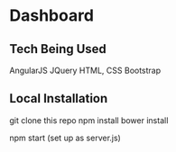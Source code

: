 Dashboard
=========

Tech Being Used
---------------
AngularJS
JQuery
HTML, CSS
Bootstrap



Local Installation
------------------

git clone this repo
npm install
bower install

npm start (set up as server.js)
